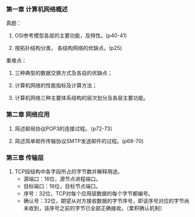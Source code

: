 ### 第一章 计算机网络概述
真题：
1. OSI参考模型各层的主要功能，及特性。(p40-41)

2. 按拓扑结构分类， 各结构网络的优缺点。(p25)

重难点：
1. 三种典型的数据交换方式及各自的优缺点；

2. 计算机网络的性能指标及计算方法；

3. 计算机网络三种主要体系结构的层次划分及各层主要功能。

### 第二章 网络应用
1. 简述邮局协议POP3的连接过程。（p72-73）

2. 简述简单邮件传输协议SMTP发送邮件的过程。(p68-70)

### 第三章 传输层
1. TCP段结构中各字段所占的字节数并解释用途。
   - 源端口：16位，源节点进程端口。
   - 目标端口：16位，目标节点端口。
   - 序号：32位，TCP对每个应用层数据的每个字节都编号。
   - 确认号：32位，期望从对方接收数据的字节序号，即该序号对应的字节尚未收到，该序号之前的字节已全部正确接收。（累积确认机制）


